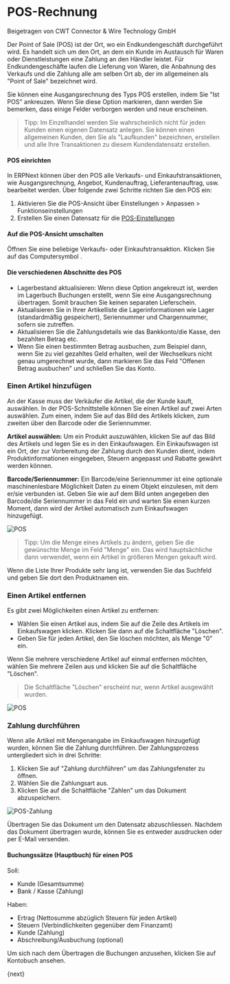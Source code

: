 <!-- add-breadcrumbs -->
# POS-Rechnung
<span class="text-muted contributed-by">Beigetragen von CWT Connector & Wire Technology GmbH</span>

Der Point of Sale (POS) ist der Ort, wo ein Endkundengeschäft durchgeführt wird. Es handelt sich um den Ort, an dem ein Kunde im Austausch für Waren oder Dienstleistungen eine Zahlung an den Händler leistet. Für Endkundengeschäfte laufen die Lieferung von Waren, die Anbahnung des Verkaufs und die Zahlung alle am selben Ort ab, der im allgemeinen als "Point of Sale" bezeichnet wird.

Sie können eine Ausgangsrechnung des Typs POS erstellen, indem Sie "Ist POS" ankreuzen. Wenn Sie diese Option markieren, dann werden Sie bemerken, dass einige Felder verborgen werden und neue erscheinen.

> Tipp: Im Einzelhandel werden Sie wahrscheinlich nicht für jeden Kunden einen eigenen Datensatz anlegen. Sie können einen allgemeinen Kunden, den Sie als "Laufkunden" bezeichnen, erstellen und alle Ihre Transaktionen zu diesem Kundendatensatz erstellen.

#### POS einrichten

In ERPNext können über den POS alle Verkaufs- und Einkaufstransaktionen, wie Ausgangsrechnung, Angebot, Kundenauftrag, Lieferantenauftrag, usw. bearbeitet werden. Über folgende zwei Schritte richten Sie den POS ein:

1. Aktivieren Sie die POS-Ansicht über Einstellungen > Anpassen > Funktionseinstellungen
2. Erstellen Sie einen Datensatz für die [POS-Einstellungen](/docs/user/manual/de/setting-up/pos-setting.html)

#### Auf die POS-Ansicht umschalten

Öffnen Sie eine beliebige Verkaufs- oder Einkaufstransaktion. Klicken Sie auf das Computersymbol <i class="icon-desktop"></i>.

#### Die verschiedenen Abschnitte des POS

* Lagerbestand aktualisieren: Wenn diese Option angekreuzt ist, werden im Lagerbuch Buchungen erstellt, wenn Sie eine Ausgangsrechnung übertragen. Somit brauchen Sie keinen separaten Lieferschein.
* Aktualisieren Sie in Ihrer Artikelliste die Lagerinformationen wie Lager (standardmäßig gespeichert), Seriennummer und Chargennummer, sofern sie zutreffen.
* Aktualisieren Sie die Zahlungsdetails wie das Bankkonto/die Kasse, den bezahlten Betrag etc.
* Wenn Sie einen bestimmten Betrag ausbuchen, zum Beispiel dann, wenn Sie zu viel gezahltes Geld erhalten, weil der Wechselkurs nicht genau umgerechnet wurde, dann markieren Sie das Feld "Offenen Betrag ausbuchen" und schließen Sie das Konto.

### Einen Artikel hinzufügen

An der Kasse muss der Verkäufer die Artikel, die der Kunde kauft, auswählen. In der POS-Schnittstelle können Sie einen Artikel auf zwei Arten auswählen. Zum einen, indem Sie auf das Bild des Artikels klicken, zum zweiten über den Barcode oder die Seriennummer.

**Artikel auswählen:** Um ein Produkt auszuwählen, klicken Sie auf das Bild des Artikels und legen Sie es in den Einkaufswagen. Ein Einkaufswagen ist ein Ort, der zur Vorbereitung der Zahlung durch den Kunden dient, indem Produktinformationen eingegeben, Steuern angepasst und Rabatte gewährt werden können.

**Barcode/Seriennummer:** Ein Barcode/eine Seriennummer ist eine optionale maschinenlesbare Möglichkeit Daten zu einem Objekt einzulesen, mit dem er/sie verbunden ist. Geben Sie wie auf dem Bild unten angegeben den Barcode/die Seriennummer in das Feld ein und warten Sie einen kurzen Moment, dann wird der Artikel automatisch zum Einkaufswagen hinzugefügt.

![POS](/docs/assets/old_images/erpnext/pos-add-item.png)

> Tipp: Um die Menge eines Artikels zu ändern, geben Sie die gewünschte Menge im Feld "Menge" ein. Das wird hauptsächliche dann verwendet, wenn ein Artikel in größeren Mengen gekauft wird.

Wenn die Liste Ihrer Produkte sehr lang ist, verwenden Sie das Suchfeld und geben Sie dort den Produktnamen ein.

### Einen Artikel entfernen

Es gibt zwei Möglichkeiten einen Artikel zu entfernen:

* Wählen Sie einen Artikel aus, indem Sie auf die Zeile des Artikels im Einkaufswagen klicken. Klicken Sie dann auf die Schaltfläche "Löschen".
* Geben Sie für jeden Artikel, den Sie löschen möchten, als Menge "0" ein.

Wenn Sie mehrere verschiedene Artikel auf einmal entfernen möchten, wählen Sie mehrere Zeilen aus und klicken Sie auf die Schaltfläche "Löschen".

> Die Schaltfläche "Löschen" erscheint nur, wenn Artikel ausgewählt wurden.

![POS](/docs/assets/old_images/erpnext/pos-remove-item.png)

### Zahlung durchführen

Wenn alle Artikel mit Mengenangabe im Einkaufswagen hinzugefügt wurden, können Sie die Zahlung durchführen. Der Zahlungsprozess untergliedert sich in drei Schritte:

1. Klicken Sie auf "Zahlung durchführen" um das Zahlungsfenster zu öffnen.
2. Wählen Sie die Zahlungsart aus.
3. Klicken Sie auf die Schaltfläche "Zahlen" um das Dokument abzuspeichern.

![POS-Zahlung](/docs/assets/old_images/erpnext/pos-make-payment.png)

Übertragen Sie das Dokument um den Datensatz abzuschliessen. Nachdem das Dokument übertragen wurde, können Sie es entweder ausdrucken oder per E-Mail versenden.

#### Buchungssätze (Hauptbuch) für einen POS

Soll:

* Kunde (Gesamtsumme)
* Bank / Kasse (Zahlung)

Haben:

* Ertrag (Nettosumme abzüglich Steuern für jeden Artikel)
* Steuern (Verbindlichkeiten gegenüber dem Finanzamt)
* Kunde (Zahlung)
* Abschreibung/Ausbuchung (optional)

Um sich nach dem Übertragen die Buchungen anzusehen, klicken Sie auf Kontobuch ansehen.

{next}
